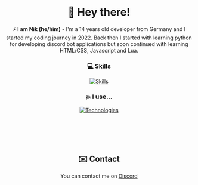 <div align="center">
<h1>👋 Hey there!</h1>

⚡️ **I am Nik (he/him)** - I'm a 14 years old developer from Germany and I started my coding journey in 2022. Back then I started with learning python for developing discord bot applications but soon continued with learning HTML/CSS, Javascript and Lua.

### 💻 Skills

[![Skills](https://skillicons.dev/icons?i=py,html,css,js,nodejs,react,tailwind,lua)](https://skillicons.dev)

### 💥 I use...

[![Technologies](https://skillicons.dev/icons?i=vscode,idea,github,raspberrypi,replit,discord)](https://skillicons.dev)

<br>
<br>
<br>

<img src="https://lanyard.cnrad.dev/api/969253860508061737?amp;borderRadius=25px" alt=""></img>

## ✉️ Contact

You can contact me on [Discord](https://discord.com/users/969253860508061737)
</div>
